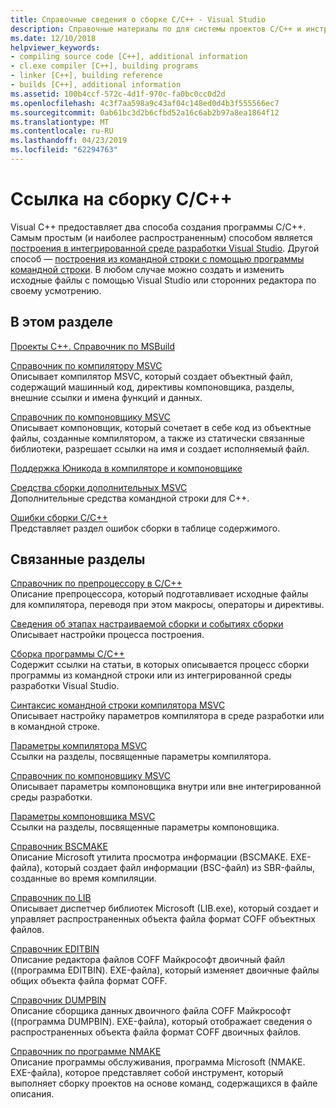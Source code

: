 ```yaml
---
title: Справочные сведения о сборке C/C++ - Visual Studio
description: Справочные материалы по для системы проектов C/C++ и инструментов в Visual Studio сборки.
ms.date: 12/10/2018
helpviewer_keywords:
- compiling source code [C++], additional information
- cl.exe compiler [C++], building programs
- linker [C++], building reference
- builds [C++], additional information
ms.assetid: 100b4ccf-572c-4d1f-970c-fa0bc0cc0d2d
ms.openlocfilehash: 4c3f7aa598a9c43af04c148ed0d4b3f555566ec7
ms.sourcegitcommit: 0ab61bc3d2b6cfbd52a16c6ab2b97a8ea1864f12
ms.translationtype: MT
ms.contentlocale: ru-RU
ms.lasthandoff: 04/23/2019
ms.locfileid: "62294763"
---
```

# <a name="cc-building-reference"></a>Ссылка на сборку C/C++

Visual C++ предоставляет два способа создания программы C/C++. Самым простым (и наиболее распространенным) способом является [построения в интегрированной среде разработки Visual Studio](../creating-and-managing-visual-cpp-projects.md). Другой способ — [построения из командной строки с помощью программы командной строки](../building-on-the-command-line.md). В любом случае можно создать и изменить исходные файлы с помощью Visual Studio или сторонних редактора по своему усмотрению.

## <a name="in-this-section"></a>В этом разделе

[Проекты С++. Справочник по MSBuild](msbuild-visual-cpp-overview.md)

[Справочник по компилятору MSVC](compiling-a-c-cpp-program.md)<br/>
Описывает компилятор MSVC, который создает объектный файл, содержащий машинный код, директивы компоновщика, разделы, внешние ссылки и имена функций и данных.

[Справочник по компоновщику MSVC](linking.md)<br/>
Описывает компоновщик, который сочетает в себе код из объектные файлы, созданные компилятором, а также из статически связанные библиотеки, разрешает ссылки на имя и создает исполняемый файл.

[Поддержка Юникода в компиляторе и компоновщике](unicode-support-in-the-compiler-and-linker.md)

[Средства сборки дополнительных MSVC](c-cpp-build-tools.md)<br/>
Дополнительные средства командной строки для C++.

[Ошибки сборки C/C++](../../error-messages/compiler-errors-1/c-cpp-build-errors.md)<br/>
Представляет раздел ошибок сборки в таблице содержимого.

## <a name="related-sections"></a>Связанные разделы

[Справочник по препроцессору в C/C++](../../preprocessor/c-cpp-preprocessor-reference.md)<br/>
Описание препроцессора, который подготавливает исходные файлы для компилятора, переводя при этом макросы, операторы и директивы.

[Сведения об этапах настраиваемой сборки и событиях сборки](../understanding-custom-build-steps-and-build-events.md)<br/>
Описывает настройки процесса построения.

[Сборка программы C/C++](../projects-and-build-systems-cpp.md)<br/>
Содержит ссылки на статьи, в которых описывается процесс сборки программы из командной строки или из интегрированной среды разработки Visual Studio.

[Синтаксис командной строки компилятора MSVC](compiler-command-line-syntax.md)<br/>
Описывает настройку параметров компилятора в среде разработки или в командной строке.

[Параметры компилятора MSVC](compiler-options.md)<br/>
Ссылки на разделы, посвященные параметры компилятора.

[Справочник по компоновщику MSVC](linking.md)<br/>
Описывает параметры компоновщика внутри или вне интегрированной среды разработки.

[Параметры компоновщика MSVC](linker-options.md)<br/>
Ссылки на разделы, посвященные параметры компоновщика.

[Справочник ВSCMAKE](bscmake-reference.md)<br/>
Описание Microsoft утилита просмотра информации (BSCMAKE. EXE-файла), который создает файл информации (BSC-файл) из SBR-файлы, созданные во время компиляции.

[Справочник по LIB](lib-reference.md)<br/>
Описывает диспетчер библиотек Microsoft (LIB.exe), который создает и управляет распространенных объекта файла формат COFF объектных файлов.

[Справочник ЕDITBIN](editbin-reference.md)<br/>
Описание редактора файлов COFF Майкрософт двоичный файл ((программа EDITBIN). EXE-файла), который изменяет двоичные файлы общих объекта файла формат COFF.

[Справочник DUMPBIN](dumpbin-reference.md)<br/>
Описание сборщика данных двоичного файла COFF Майкрософт ((программа DUMPBIN). EXE-файла), который отображает сведения о распространенных объекта файла формат COFF двоичных файлов.

[Справочник по программе NMAKE](nmake-reference.md)<br/>
Описание программы обслуживания, программа Microsoft (NMAKE. EXE-файла), которое представляет собой инструмент, который выполняет сборку проектов на основе команд, содержащихся в файле описания.
